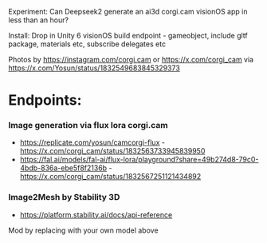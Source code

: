 
Experiment: Can Deepseek2 generate an ai3d corgi.cam visionOS app in less than an hour? 


Install: Drop in Unity 6 visionOS build endpoint - gameobject, include gltf package, materials etc, subscribe delegates etc 

Photos by https://instagram.com/corgi.cam or https://x.com/corgi_cam via https://x.com/Yosun/status/1832549683845329373 

# Endpoints: 
### Image generation via flux lora corgi.cam 
- https://replicate.com/yosun/camcorgi-flux - https://x.com/corgi_cam/status/1832563733945839950 
- https://fal.ai/models/fal-ai/flux-lora/playground?share=49b274d8-79c0-4bdb-836a-ebe5f8f2136b - https://x.com/corgi_cam/status/1832567251121434892

### Image2Mesh by Stability 3D 
- https://platform.stability.ai/docs/api-reference

Mod by replacing with your own model above 
